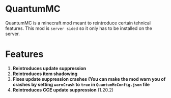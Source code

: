 # QuantumMC
QuantumMC is a minecraft mod meant to reintroduce certain tehnical features. This mod is `server sided` so it only has to be installed on the server.

# Features
1. **Reintroduces update suppression**
2. **Reintroduces item shadowing**
3. **Fixes update suppression crashes (You can make the mod warn you of crashes by setting `warnCrash` to `true` in `QuantumMcConfig.json` file**
4. **Reintroduces CCE update suppression** (1.20.2)
